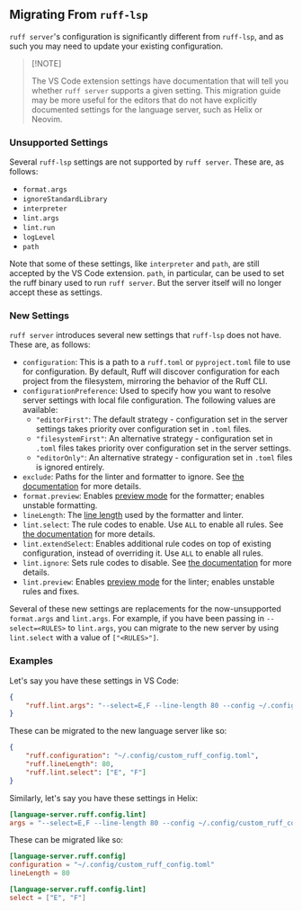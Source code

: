 ## Migrating From `ruff-lsp`

`ruff server`'s configuration is significantly different from `ruff-lsp`, and as such you may need to update your existing configuration.

> \[!NOTE\]
>
> The VS Code extension settings have documentation that will tell you whether `ruff server` supports a given setting.
> This migration guide may be more useful for the editors that do not have explicitly documented settings for the language server,
> such as Helix or Neovim.

### Unsupported Settings

Several `ruff-lsp` settings are not supported by `ruff server`. These are, as follows:

- `format.args`
- `ignoreStandardLibrary`
- `interpreter`
- `lint.args`
- `lint.run`
- `logLevel`
- `path`

Note that some of these settings, like `interpreter` and `path`, are still accepted by the VS Code extension. `path`, in particular, can be used to set the ruff binary
used to run `ruff server`. But the server itself will no longer accept these as settings.

### New Settings

`ruff server` introduces several new settings that `ruff-lsp` does not have. These are, as follows:

- `configuration`: This is a path to a `ruff.toml` or `pyproject.toml` file to use for configuration. By default, Ruff will discover configuration for each project from the filesystem, mirroring the behavior of the Ruff CLI.
- `configurationPreference`: Used to specify how you want to resolve server settings with local file configuration. The following values are available:
    - `"editorFirst"`: The default strategy - configuration set in the server settings takes priority over configuration set in `.toml` files.
    - `"filesystemFirst"`: An alternative strategy - configuration set in `.toml` files takes priority over configuration set in the server settings.
    - `"editorOnly"`: An alternative strategy - configuration set in `.toml` files is ignored entirely.
- `exclude`: Paths for the linter and formatter to ignore. See [the documentation](https://docs.astral.sh/ruff/settings/#exclude) for more details.
- `format.preview`: Enables [preview mode](https://docs.astral.sh/ruff/settings/#format_preview) for the formatter; enables unstable formatting.
- `lineLength`: The [line length](https://docs.astral.sh/ruff/settings/#line-length) used by the formatter and linter.
- `lint.select`: The rule codes to enable. Use `ALL` to enable all rules. See [the documentation](https://docs.astral.sh/ruff/settings/#lint_select) for more details.
- `lint.extendSelect`: Enables additional rule codes on top of existing configuration, instead of overriding it. Use `ALL` to enable all rules.
- `lint.ignore`: Sets rule codes to disable. See [the documentation](https://docs.astral.sh/ruff/settings/#lint_ignore) for more details.
- `lint.preview`: Enables [preview mode](https://docs.astral.sh/ruff/settings/#lint_preview) for the linter; enables unstable rules and fixes.

Several of these new settings are replacements for the now-unsupported `format.args` and `lint.args`. For example, if you have been passing in `--select=<RULES>`
to `lint.args`, you can migrate to the new server by using `lint.select` with a value of `["<RULES>"]`.

### Examples

Let's say you have these settings in VS Code:

```json
{
    "ruff.lint.args": "--select=E,F --line-length 80 --config ~/.config/custom_ruff_config.toml"
}
```

These can be migrated to the new language server like so:

```json
{
    "ruff.configuration": "~/.config/custom_ruff_config.toml",
    "ruff.lineLength": 80,
    "ruff.lint.select": ["E", "F"]
}
```

Similarly, let's say you have these settings in Helix:

```toml
[language-server.ruff.config.lint]
args = "--select=E,F --line-length 80 --config ~/.config/custom_ruff_config.toml"
```

These can be migrated like so:

```toml
[language-server.ruff.config]
configuration = "~/.config/custom_ruff_config.toml"
lineLength = 80

[language-server.ruff.config.lint]
select = ["E", "F"]
```
